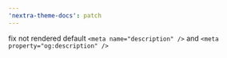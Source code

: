 ```yaml
---
'nextra-theme-docs': patch
---
```


fix not rendered default `<meta name="description" />` and `<meta property="og:description" />`
